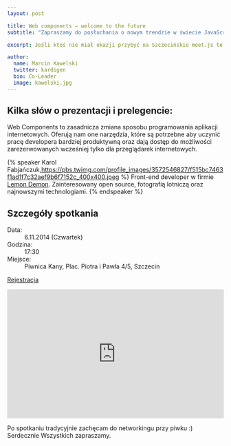 ```yaml
---
layout: post

title: Web components – welcome to the future
subtitle: "Zapraszamy do posłuchania o nowym trendzie w świecie JavaScript – Web Components."

excerpt: Jeśli ktoś nie miał okazji przybyć na Szczecińskie meet.js to teraz będzie okazja na powtórkę. Naszym prelegentem będzie **Karol Fabjańczuk**, frontend developer i organizator meet.js w Szczecinie.

author:
  name: Marcin Kawelski
  twitter: kardigen
  bio: Co-Leader
  image: kawelski.jpg
---
```


## Kilka słów o prezentacji i prelegencie:
Web Components to zasadnicza zmiana sposobu programowania aplikacji
internetowych. Oferują nam one narzędzia, które są potrzebne aby
uczynić pracę developera bardziej produktywną oraz dają dostęp do
możliwości zarezerwowanych wcześniej tylko dla przeglądarek
internetowych.

{% speaker Karol Fabjańczuk,https://pbs.twimg.com/profile_images/3572546827/f515bc7463f1ad1f7c32aef9b6f7152c_400x400.jpeg %}
	Front-end developer w firmie [Lemon Demon](http://lemondemon.pl/). Zainteresowany open source, fotografią lotniczą oraz najnowszymi technologiami.
{% endspeaker %}

## Szczegóły spotkania

<dl>
	<dt>Data:</dt><dd>6.11.2014 (Czwartek)</dd>
	<dt>Godzina:</dt><dd>17:30</dd>
	<dt>Miejsce:</dt><dd>Piwnica Kany, Plac. Piotra i Pawła 4/5, Szczecin</dd>
</dl>

[Rejestracja](http://www.meetup.com/Szczecin-Java-Users-Group/events/219039860/)

<iframe src="https://www.google.com/maps/embed?pb=!1m18!1m12!1m3!1d2377.2730481642466!2d14.559864999999984!3d53.42782599999998!2m3!1f0!2f0!3f0!3m2!1i1024!2i768!4f13.1!3m3!1m2!1s0x47aa090e6ca63155%3A0xb5ba2604d02b2fcf!2sPiwnica+Kany!5e0!3m2!1sen!2s!4v1424219701878" width="100%" height="300" frameborder="0" style="border:0"></iframe>

Po spotkaniu tradycyjnie zachęcam do networkingu przy piwku :)
Serdecznie Wszystkich zapraszamy.